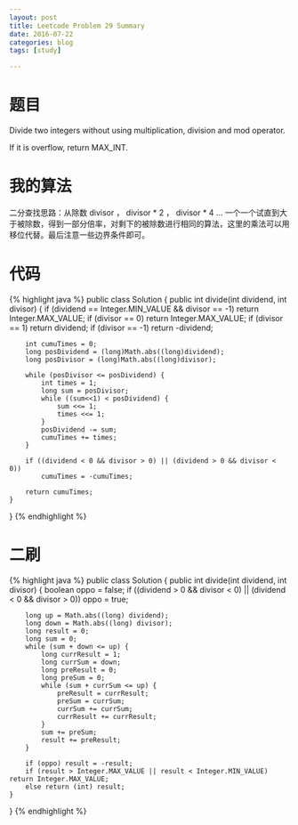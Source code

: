 ```yaml
---
layout: post
title: Leetcode Problem 29 Summary
date: 2016-07-22
categories: blog
tags: [study]

---
```


# 题目

Divide two integers without using multiplication, division and mod operator.

If it is overflow, return MAX_INT.

# 我的算法

二分查找思路：从除数 divisor ， divisor * 2 ， divisor * 4 ... 一个一个试直到大于被除数，得到一部分倍率，对剩下的被除数进行相同的算法，这里的乘法可以用移位代替。最后注意一些边界条件即可。

# 代码

{% highlight java %}
public class Solution {
    public int divide(int dividend, int divisor) {
        if (dividend == Integer.MIN_VALUE && divisor == -1) return Integer.MAX_VALUE;
        if (divisor == 0) return Integer.MAX_VALUE;
        if (divisor == 1) return dividend;
        if (divisor == -1) return -dividend;
        
        int cumuTimes = 0;
        long posDividend = (long)Math.abs((long)dividend);
        long posDivisor = (long)Math.abs((long)divisor);

        while (posDivisor <= posDividend) {
            int times = 1;
            long sum = posDivisor;
            while ((sum<<1) < posDividend) {
                sum <<= 1;
                times <<= 1;
            }
            posDividend -= sum;
            cumuTimes += times;
        }
        
        if ((dividend < 0 && divisor > 0) || (dividend > 0 && divisor < 0))
            cumuTimes = -cumuTimes;
        
        return cumuTimes;
    }
}
{% endhighlight %}

# 二刷

{% highlight java %}
public class Solution {
    public int divide(int dividend, int divisor) {
        boolean oppo = false;
        if ((dividend > 0 && divisor < 0) || (dividend < 0 && divisor > 0)) oppo = true;
        
        long up = Math.abs((long) dividend);
        long down = Math.abs((long) divisor);
        long result = 0;
        long sum = 0;
        while (sum + down <= up) {
            long currResult = 1;
            long currSum = down;
            long preResult = 0;
            long preSum = 0;
            while (sum + currSum <= up) {
                preResult = currResult;
                preSum = currSum;
                currSum += currSum;
                currResult += currResult;
            }
            sum += preSum;
            result += preResult;
        }
        
        if (oppo) result = -result;
        if (result > Integer.MAX_VALUE || result < Integer.MIN_VALUE) return Integer.MAX_VALUE;
        else return (int) result;
    }
}
{% endhighlight %}